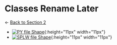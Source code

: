 # Classes Rename Later

← [Back to Section 2](..)

- [![PY file](https://img.icons8.com/windows/512/4a90e2/py.png) Shape](shape.py){:height="11px" width="11px"}
- [![SPLW file](https://starwort.github.io/computer-science/icon-splw.png) Shape](shape.splw){:height="11px" width="11px"}
